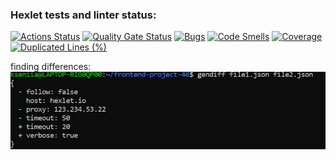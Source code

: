 ### Hexlet tests and linter status:
[![Actions Status](https://github.com/kseniia0503/frontend-project-46/actions/workflows/hexlet-check.yml/badge.svg)](https://github.com/kseniia0503/frontend-project-46/actions)
[![Quality Gate Status](https://sonarcloud.io/api/project_badges/measure?project=kseniia0503_frontend_project_46_2&metric=alert_status)](https://sonarcloud.io/summary/new_code?id=kseniia0503_frontend_project_46_2)
[![Bugs](https://sonarcloud.io/api/project_badges/measure?project=kseniia0503_frontend_project_46_2&metric=bugs)](https://sonarcloud.io/summary/new_code?id=kseniia0503_frontend_project_46_2)
[![Code Smells](https://sonarcloud.io/api/project_badges/measure?project=kseniia0503_frontend_project_46_2&metric=code_smells)](https://sonarcloud.io/summary/new_code?id=kseniia0503_frontend_project_46_2)
[![Coverage](https://sonarcloud.io/api/project_badges/measure?project=kseniia0503_frontend_project_46_2&metric=coverage)](https://sonarcloud.io/summary/new_code?id=kseniia0503_frontend_project_46_2)
[![Duplicated Lines (%)](https://sonarcloud.io/api/project_badges/measure?project=kseniia0503_frontend_project_46_2&metric=duplicated_lines_density)](https://sonarcloud.io/summary/new_code?id=kseniia0503_frontend_project_46_2)

finding differences: ![alt text](screenshots\image.png)